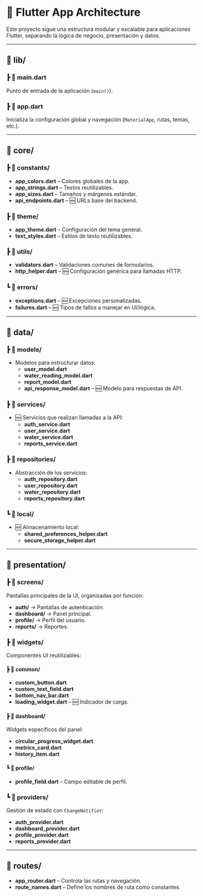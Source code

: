 # 📱 Flutter App Architecture

Este proyecto sigue una estructura modular y escalable para aplicaciones Flutter, separando la lógica de negocio, presentación y datos.

---

## 📁 lib/

### ┣ 📄 main.dart
Punto de entrada de la aplicación (`main()`).

### ┣ 📄 app.dart
Inicializa la configuración global y navegación (`MaterialApp`, rutas, temas, etc.).

---

## 📁 core/

### ┣ 📁 constants/
- **app_colors.dart** – Colores globales de la app.
- **app_strings.dart** – Textos reutilizables.
- **app_sizes.dart** – Tamaños y márgenes estándar.
- **api_endpoints.dart** – 🆕 URLs base del backend.

### ┣ 📁 theme/
- **app_theme.dart** – Configuración del tema general.
- **text_styles.dart** – Estilos de texto reutilizables.

### ┣ 📁 utils/
- **validators.dart** – Validaciones comunes de formularios.
- **http_helper.dart** – 🆕 Configuración genérica para llamadas HTTP.

### ┗ 📁 errors/
- **exceptions.dart** – 🆕 Excepciones personalizadas.
- **failures.dart** – 🆕 Tipos de fallos a manejar en UI/lógica.

---

## 📁 data/

### ┣ 📁 models/
- Modelos para estructurar datos:
  - **user_model.dart**
  - **water_reading_model.dart**
  - **report_model.dart**
  - **api_response_model.dart** – 🆕 Modelo para respuestas de API.

### ┣ 📁 services/
- 🆕 Servicios que realizan llamadas a la API:
  - **auth_service.dart**
  - **user_service.dart**
  - **water_service.dart**
  - **reports_service.dart**

### ┣ 📁 repositories/
- Abstracción de los servicios:
  - **auth_repository.dart**
  - **user_repository.dart**
  - **water_repository.dart**
  - **reports_repository.dart**

### ┗ 📁 local/
- 🆕 Almacenamiento local:
  - **shared_preferences_helper.dart**
  - **secure_storage_helper.dart**

---

## 📁 presentation/

### ┣ 📁 screens/
Pantallas principales de la UI, organizadas por función:
- **auth/** → Pantallas de autenticación.
- **dashboard/** → Panel principal.
- **profile/** → Perfil del usuario.
- **reports/** → Reportes.

### ┣ 📁 widgets/
Componentes UI reutilizables:

#### ┣ 📁 common/
- **custom_button.dart**
- **custom_text_field.dart**
- **bottom_nav_bar.dart**
- **loading_widget.dart** – 🆕 Indicador de carga.

#### ┣ 📁 dashboard/
Widgets específicos del panel:
- **circular_progress_widget.dart**
- **metrics_card.dart**
- **history_item.dart**

#### ┗ 📁 profile/
- **profile_field.dart** – Campo editable de perfil.

### ┗ 📁 providers/
Gestión de estado con `ChangeNotifier`:
- **auth_provider.dart**
- **dashboard_provider.dart**
- **profile_provider.dart**
- **reports_provider.dart**

---

## 📁 routes/

- **app_router.dart** – Controla las rutas y navegación.
- **route_names.dart** – Define los nombres de ruta como constantes.

